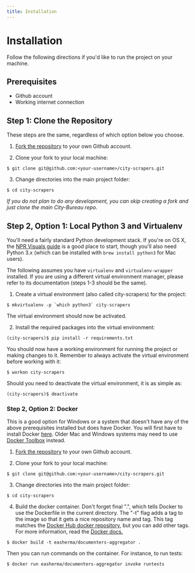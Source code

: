 ```yaml
---
title: Installation
---
```


<h1 class="hidden">Installation</h1>

Follow the following directions if you'd like to run the project on your
machine.

## Prerequisites

* Github account
* Working internet connection

## Step 1: Clone the Repository

These steps are the same, regardless of which option below you choose.

1. [Fork the repository](https://github.com/City-Bureau/city-scrapers/fork) to your own Github account.

2. Clone your fork to your local machine:
```
$ git clone git@github.com:<your-username>/city-scrapers.git
```

3. Change directories into the main project folder:
```
$ cd city-scrapers
```

*If you do not plan to do any development, you can skip creating a fork and
just clone the main City-Bureau repo.*

## Step 2, Option 1: Local Python 3 and Virtualenv

You'll need a fairly standard Python development stack. If you're on OS X, the [NPR Visuals guide](http://blog.apps.npr.org/2013/06/06/how-to-setup-a-developers-environment.html) is a good place to start, though you'll also need Python 3.x (which can be installed with `brew install python3` for Mac users).

The following assumes you have `virtualenv` and `virtualenv-wrapper` installed.
If you are using a different virtual environment manager, please refer to its
documentation (steps 1-3 should be the same).


1. Create a virtual environment (also called city-scrapers) for the project:
```
$ mkvirtualenv -p `which python3` city-scrapers
```
The virtual environment should now be activated.

2. Install the required packages into the virtual environment:
```
(city-scrapers)$ pip install -r requirements.txt
```

You should now have a working environment for running the project or making
changes to it. Remember to always activate the virtual environment before
working with it:

```
$ workon city-scrapers
```

Should you need to deactivate the virtual environment, it is as simple as:

```
(city-scrapers)$ deactivate
```


### Step 2, Option 2: Docker

This is a good option for Windows or a system that doesn't have any of the above prerequisites installed but does have Docker. You will first have to install Docker [here](https://docs.docker.com/install/). Older Mac and Windows systems may need to use [Docker Toolbox](https://docs.docker.com/toolbox/overview/) instead.

1. [Fork the repository](https://github.com/City-Bureau/city-scrapers/fork) to your own Github account.

2. Clone your fork to your local machine:
```
$ git clone git@github.com:<your-username>/city-scrapers.git
```

3. Change directories into the main project folder:
```
$ cd city-scrapers
```

4. Build the docker container. Don't forget final ".", which tells Docker to use the Dockerfile in the current directory. The "-t" flag adds a tag to the image so that it gets a nice repository name and tag. This tag matches the [Docker Hub docker repository](https://hub.docker.com/r/easherma/documenters-aggregator), but you can add other tags. For more information, read the [Docker docs.](https://docs.docker.com/)
```
$ docker build -t easherma/documenters-aggregator .
```

Then you can run commands on the container. For instance, to run tests:

```
$ docker run easherma/documenters-aggregator invoke runtests
```
